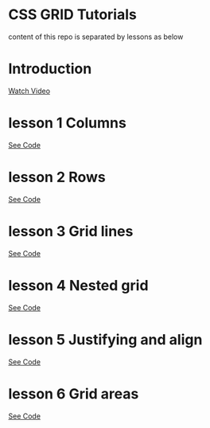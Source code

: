 # CSS GRID Tutorials

content of this repo is separated by lessons as below

# Introduction

<a href="https://www.youtube.com/watch?v=Kg_ldEvQfIQ">Watch Video</a>

# lesson 1 Columns

<a href="https://github.com/hawkiq/cssgrid/blob/master/lesson1.html">See Code</a>

# lesson 2 Rows

<a href="https://github.com/hawkiq/cssgrid/blob/master/lesson2.html">See Code</a>

# lesson 3 Grid lines

<a href="https://github.com/hawkiq/cssgrid/blob/master/lesson3.html">See Code</a>

# lesson 4 Nested grid

<a href="https://github.com/hawkiq/cssgrid/blob/master/lesson4.html">See Code</a>

# lesson 5 Justifying and align

<a href="https://github.com/hawkiq/cssgrid/blob/master/lesson5.html">See Code</a>

# lesson 6 Grid areas

<a href="https://github.com/hawkiq/cssgrid/blob/master/lesson6.html">See Code</a>
